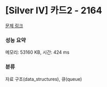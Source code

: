 # [Silver IV] 카드2 - 2164 

[문제 링크](https://www.acmicpc.net/problem/2164) 

### 성능 요약

메모리: 53160 KB, 시간: 424 ms

### 분류

자료 구조(data_structures), 큐(queue)

